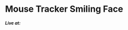 <h1>Mouse Tracker Smiling Face</h1>


<h5><strong>Live at: </strong><a href="neenhila.github.io/mouse-track"> </h5>
